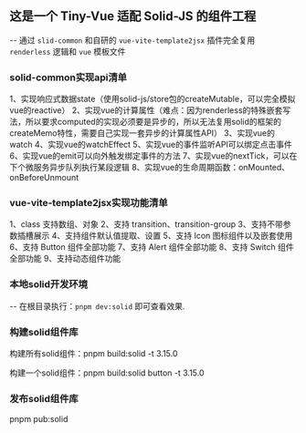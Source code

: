 ## 这是一个 Tiny-Vue 适配 Solid-JS 的组件工程

-- 通过 `slid-common` 和自研的 `vue-vite-template2jsx` 插件完全复用 `renderless` 逻辑和 `vue` 模板文件

### solid-common实现api清单

1、实现响应式数据state（使用solid-js/store包的createMutable，可以完全模拟vue的reactive）
2、实现vue的计算属性（难点：因为renderless的特殊嵌套写法，所以要求computed的实现必须要是异步的，所以无法复用solid的框架的createMemo特性，需要自己实现一套异步的计算属性API）
3、实现vue的watch
4、实现vue的watchEffect
5、实现vue的事件监听API可以绑定点击事件
6、实现vue的emit可以向外触发绑定事件的方法
7、实现vue的nextTick，可以在下个微服务异步队列执行某段逻辑
8、实现vue的生命周期函数：onMounted、onBeforeUnmount

### vue-vite-template2jsx实现功能清单

1、class 支持数组、对象
2、支持 transition、transition-group
3、支持不带参数插槽展示
4、支持组件默认值提取、设置
5、支持 Icon 图标组件以及嵌套使用
6、支持 Button 组件全部功能
7、支持 Alert 组件全部功能
8、支持 Switch 组件全部功能
9、支持动态组件功能

### 本地solid开发环境

-- 在根目录执行：`pnpm dev:solid` 即可查看效果.

### 构建solid组件库

构建所有solid组件：pnpm build:solid -t 3.15.0

构建一个solid组件：pnpm build:solid button -t 3.15.0

### 发布solid组件库

pnpm pub:solid
